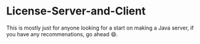 # License-Server-and-Client
This is mostly just for anyone looking for a start on making a Java server, if you have any recommenations, go ahead :smile:.
